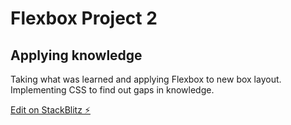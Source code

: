 # Flexbox Project 2

## Applying knowledge

Taking what was learned and applying Flexbox to new box layout.
Implementing CSS to find out gaps in knowledge.

[Edit on StackBlitz ⚡️](https://stackblitz.com/edit/js-xi3vw3)
